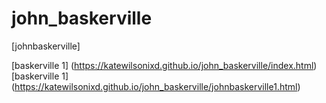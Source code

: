 # john_baskerville
[johnbaskerville]

[baskerville 1] (https://katewilsonixd.github.io/john_baskerville/index.html)
[baskerville 1] (https://katewilsonixd.github.io/john_baskerville/johnbaskerville1.html)